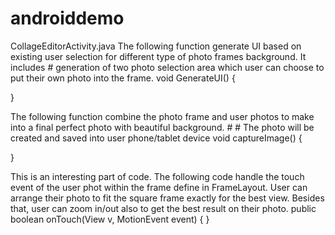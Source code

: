 # androiddemo

CollageEditorActivity.java
The following function generate UI based on existing user selection for different type of photo frames background. It includes # generation of two photo selection area which user can choose to put their own photo into the frame.
void GenerateUI()
{

}

The following function combine the photo frame and user photos to make into a final perfect photo with beautiful background. # # The photo will be created and saved into user phone/tablet device
void captureImage()
{

}

This is an interesting part of code. The following code handle the touch event of the user phot within the frame define in FrameLayout. User can arrange their photo to fit the square frame exactly for the best view. Besides that, user can zoom in/out also to get the best result on their photo.
public boolean onTouch(View v, MotionEvent event) {
}

